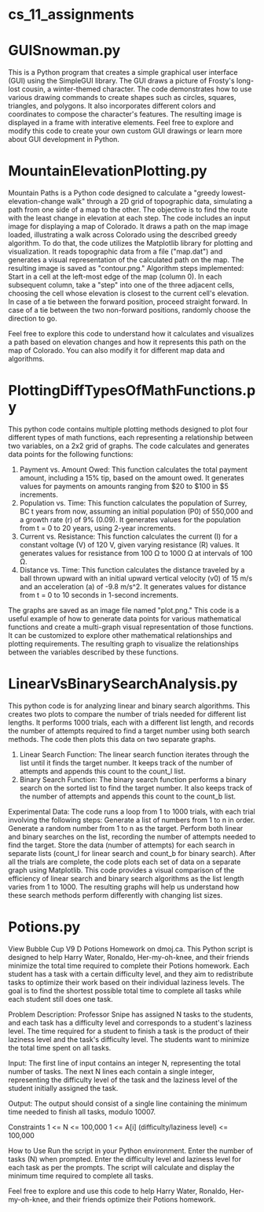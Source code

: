 # cs_11_assignments

# **GUISnowman.py** 
This is a Python program that creates a simple graphical user interface (GUI) using the SimpleGUI library. The GUI draws a picture of Frosty's long-lost cousin, a winter-themed character. The code demonstrates how to use various drawing commands to create shapes such as circles, squares, triangles, and polygons. It also incorporates different colors and coordinates to compose the character's features. The resulting image is displayed in a frame with interative elements. Feel free to explore and modify this code to create your own custom GUI drawings or learn more about GUI development in Python. 

# **MountainElevationPlotting.py** 
Mountain Paths is a Python code designed to calculate a "greedy lowest-elevation-change walk" through a 2D grid of topographic data, simulating a path from one side of a map to the other. The objective is to find the route with the least change in elevation at each step.
The code includes an input image for displaying a map of Colorado. It draws a path on the map image loaded, illustrating a walk across Colorado using the described greedy algorithm.
To do that, the code utilizes the Matplotlib library for plotting and visualization. It reads topographic data from a file ("map.dat") and generates a visual representation of the calculated path on the map. The resulting image 
is saved as "contour.png."
Algorithm steps implemented:
Start in a cell at the left-most edge of the map (column 0).
In each subsequent column, take a "step" into one of the three adjacent cells, choosing the cell whose elevation is closest to the current cell's elevation.
In case of a tie between the forward position, proceed straight forward.
In case of a tie between the two non-forward positions, randomly choose the direction to go.
  
Feel free to explore this code to understand how it calculates and visualizes a path based on elevation changes and how it represents this path on the map of Colorado. You can also modify it for different map data and algorithms.

# **PlottingDiffTypesOfMathFunctions.py** 
This python code contains multiple plotting methods designed to plot four different types of math functions, each representing a relationship between two variables, on a 2x2 grid of graphs. The code calculates and generates data points for the following functions:
1. Payment vs. Amount Owed: This function calculates the total payment amount, including a 15% tip, based on the amount owed. It generates values for payments on amounts ranging from $20 to $100 in $5 increments.
2. Population vs. Time: This function calculates the population of Surrey, BC t years from now, assuming an initial population (P0) of 550,000 and a growth rate (r) of 9% (0.09). It generates values for the population from t = 0 to 20 years, using 2-year increments.
3. Current vs. Resistance: This function calculates the current (I) for a constant voltage (V) of 120 V, given varying resistance (R) values. It generates values for resistance from 100 Ω to 1000 Ω at intervals of 100 Ω.
4. Distance vs. Time: This function calculates the distance traveled by a ball thrown upward with an initial upward vertical velocity (v0) of 15 m/s and an acceleration (a) of -9.8 m/s^2. It generates values for distance from t = 0 to 10 seconds in 1-second increments.

The graphs are saved as an image file named "plot.png." This code is a useful example of how to generate data points for various mathematical functions and create a multi-graph visual representation of those functions. It can be customized to explore other mathematical relationships and plotting requirements. The resulting graph to visualize the relationships between the variables described by these functions.

# **LinearVsBinarySearchAnalysis.py** 
This python code is for analyzing linear and binary search algorithms. This creates two plots to compare the number of trials needed for different list lengths. It performs 1000 trials, each with a different list length, and records the number of attempts required to find a target number using both search methods. The code then plots this data on two separate graphs.
1. Linear Search Function:
The linear search function iterates through the list until it finds the target number. It keeps track of the number of attempts and appends this count to the count_l list.
2. Binary Search Function:
The binary search function performs a binary search on the sorted list to find the target number. It also keeps track of the number of attempts and appends this count to the count_b list.

Experimental Data:
The code runs a loop from 1 to 1000 trials, with each trial involving the following steps:
Generate a list of numbers from 1 to n in order.
Generate a random number from 1 to n as the target.
Perform both linear and binary searches on the list, recording the number of attempts needed to find the target.
Store the data (number of attempts) for each search in separate lists (count_l for linear search and count_b for binary search).
After all the trials are complete, the code plots each set of data on a separate graph using Matplotlib.
This code provides a visual comparison of the efficiency of linear search and binary search algorithms as the list length varies from 1 to 1000. 
The resulting graphs will help us understand how these search methods perform differently with changing list sizes.

# **Potions.py**
View Bubble Cup V9 D Potions Homework on dmoj.ca. 
This Python script is designed to help Harry Water, Ronaldo, Her-my-oh-knee, and their friends minimize the total time required to complete their Potions homework. Each student has a task with a certain difficulty level, and they aim to redistribute tasks to optimize their work based on their individual laziness levels. The goal is to find the shortest possible total time to complete all tasks while each student still does one task.

Problem Description:
Professor Snipe has assigned N tasks to the students, and each task has a difficulty level and corresponds to a student's laziness level. The time required for a student to finish a task is the product of their laziness level and the task's difficulty level. The students want to minimize the total time spent on all tasks.

Input:
The first line of input contains an integer N, representing the total number of tasks.
The next N lines each contain a single integer, representing the difficulty level of the task and the laziness level of the student initially assigned the task.

Output: 
The output should consist of a single line containing the minimum time needed to finish all tasks, modulo 10007.

Constraints
1 <= N <= 100,000
1 <= A[i] (difficulty/laziness level) <= 100,000

How to Use
Run the script in your Python environment.
Enter the number of tasks (N) when prompted.
Enter the difficulty level and laziness level for each task as per the prompts.
The script will calculate and display the minimum time required to complete all tasks.

Feel free to explore and use this code to help Harry Water, Ronaldo, Her-my-oh-knee, and their friends optimize their Potions homework. 


